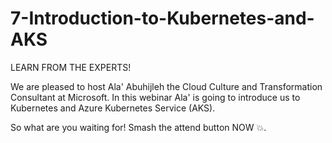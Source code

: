 # 7-Introduction-to-Kubernetes-and-AKS

LEARN FROM THE EXPERTS!

We are pleased to host Ala' Abuhijleh the Cloud Culture and Transformation Consultant at Microsoft. In this webinar Ala' is going to introduce us to Kubernetes and Azure Kubernetes Service (AKS).

So what are you waiting for! Smash the attend button NOW 💥.
